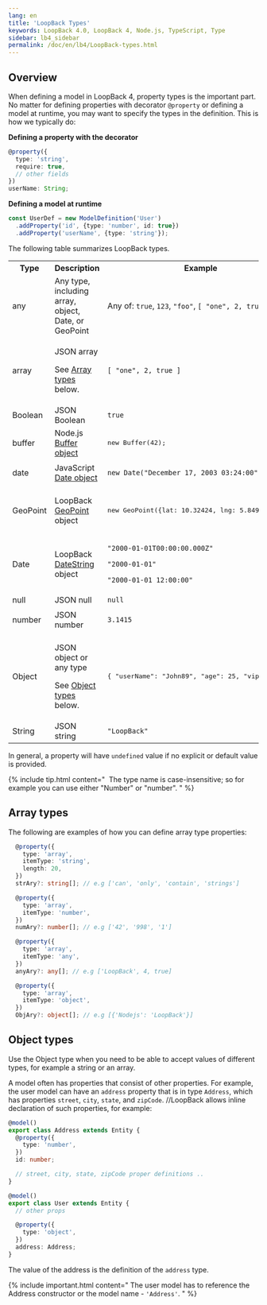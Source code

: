 ```yaml
---
lang: en
title: 'LoopBack Types'
keywords: LoopBack 4.0, LoopBack 4, Node.js, TypeScript, Type
sidebar: lb4_sidebar
permalink: /doc/en/lb4/LoopBack-types.html
---
```


## Overview

When defining a model in LoopBack 4, property types is the important part. No
matter for defining properties with decorator `@property` or defining a model at
runtime, you may want to specify the types in the definition. This is how we
typically do:

**Defining a property with the decorator**

```ts
@property({
  type: 'string',
  require: true,
  // other fields
})
userName: String;
```

**Defining a model at runtime**

```ts
const UserDef = new ModelDefinition('User')
  .addProperty('id', {type: 'number', id: true})
  .addProperty('userName', {type: 'string'});
```

The following table summarizes LoopBack types.

<table>
  <tbody>
    <tr>
      <th>Type</th>
      <th>Description</th>
      <th>Example</th>
    </tr>
    <tr>
      <td>any</td>
      <td>Any type, including array, object, Date, or GeoPoint</td>
      <td>Any of: <code>true</code>, <code>123</code>, <code>"foo"</code>, <code>[ "one", 2, true ]</code></td>
    </tr>
    <tr>
      <td>array</td>
      <td>
        <p>JSON array</p>
        <p>See <a href="LoopBack-types.html#array-types">Array types</a> below.</p>
      </td>
      <td><code>[ "one", 2, true ]</code></td>
    </tr>
    <tr>
      <td>Boolean</td>
      <td>JSON Boolean</td>
      <td><code>true</code></td>
    </tr>
    <tr>
      <td>buffer</td>
      <td>Node.js <a href="http://nodejs.org/api/buffer.html" class="external-link" rel="nofollow">Buffer object</a></td>
      <td>
        <pre>new Buffer(42);</pre>
      </td>
    </tr>
    <tr>
      <td>date</td>
      <td>JavaScript <a href="https://developer.mozilla.org/en-US/docs/Web/JavaScript/Reference/Global_Objects/Date" class="external-link" rel="nofollow">Date object</a></td>
      <td>
        <p><code>new Date("December 17, 2003 03:24:00");</code></p>
      </td>
    </tr>
    <tr>
      <td>GeoPoint</td>
      <td>
        <p>LoopBack <a href="http://apidocs.loopback.io/loopback-datasource-juggler/#geopoint" class="external-link" rel="nofollow">GeoPoint</a> object</p>
      </td>
      <td>
        <pre>new GeoPoint({lat: 10.32424, lng: 5.84978});</pre>
      </td>
    </tr>
    <tr>
      <td>Date</td>
      <td>
        <p>LoopBack<a href="http://apidocs.loopback.io/loopback-datasource-juggler/#datestring" class="external-link" rel="nofollow"> DateString</a> object</p>
      </td>
      <td>
        <p><code>"2000-01-01T00:00:00.000Z"</code></p>
        <p><code>"2000-01-01"</code></p>
        <p><code>"2000-01-01 12:00:00"</code></p>
      </td>
    </tr>
    <tr>
      <td>null</td>
      <td>JSON null</td>
      <td><code>null</code></td>
    </tr>
    <tr>
      <td>number</td>
      <td>JSON number</td>
      <td>
        <p><code>3.1415</code></p>
      </td>
    </tr>
    <tr>
      <td>Object</td>
      <td>
        <p>JSON object or any type</p>
        <p>See <a href="LoopBack-types.html#object-types">Object types</a> below.</p>
      </td>
      <td>
        <pre class="de1">{ "userName": "John89", "age": 25, "vip": false}</pre>
      </td>
    </tr>
    <tr>
      <td>String</td>
      <td>JSON string</td>
      <td><code>"LoopBack"</code></td>
    </tr>
  </tbody>
</table>

In general, a property will have `undefined` value if no explicit or default
value is provided.

{% include tip.html content="
 The type name is case-insensitive; so for example you can use either \"Number\" or \"number\".
" %}

## Array types

The following are examples of how you can define array type properties:

```ts
  @property({
    type: 'array',
    itemType: 'string',
    length: 20,
  })
  strAry?: string[]; // e.g ['can', 'only', 'contain', 'strings']

  @property({
    type: 'array',
    itemType: 'number',
  })
  numAry?: number[]; // e.g ['42', '998', '1']

  @property({
    type: 'array',
    itemType: 'any',
  })
  anyAry?: any[]; // e.g ['LoopBack', 4, true]

  @property({
    type: 'array',
    itemType: 'object',
  })
  ObjAry?: object[]; // e.g [{'Nodejs': 'LoopBack'}]
```

## Object types

Use the Object type when you need to be able to accept values of different
types, for example a string or an array.

A model often has properties that consist of other properties. For example, the
user model can have an `address` property that is in type `Address`, which has
properties `street`, `city`, `state`, and `zipCode`. //LoopBack allows inline
declaration of such properties, for example:

```ts
@model()
export class Address extends Entity {
  @property({
    type: 'number',
  })
  id: number;

  // street, city, state, zipCode proper definitions ..
}

@model()
export class User extends Entity {
  // other props

  @property({
    type: 'object',
  })
  address: Address;
}
```

The value of the address is the definition of the `address` type.

{% include important.html content="
The user model has to reference the Address constructor or the model name - `'Address'`.
" %}
